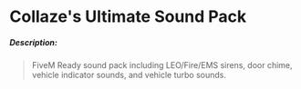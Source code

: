 # Collaze's Ultimate Sound Pack

##### Description:
> FiveM Ready sound pack including LEO/Fire/EMS sirens, door chime, vehicle indicator sounds, and vehicle turbo sounds.
